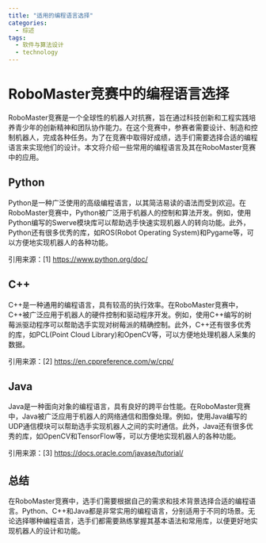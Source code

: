 ```yaml
---  
title: "适用的编程语言选择"  
categories:  
  - 综述  
tags: 
  - 软件与算法设计 
  - technology  
---  
```


# RoboMaster竞赛中的编程语言选择

RoboMaster竞赛是一个全球性的机器人对抗赛，旨在通过科技创新和工程实践培养青少年的创新精神和团队协作能力。在这个竞赛中，参赛者需要设计、制造和控制机器人，完成各种任务。为了在竞赛中取得好成绩，选手们需要选择合适的编程语言来实现他们的设计。本文将介绍一些常用的编程语言及其在RoboMaster竞赛中的应用。

## Python

Python是一种广泛使用的高级编程语言，以其简洁易读的语法而受到欢迎。在RoboMaster竞赛中，Python被广泛用于机器人的控制和算法开发。例如，使用Python编写的Swerve模块库可以帮助选手快速实现机器人的转向功能。此外，Python还有很多优秀的库，如ROS(Robot Operating System)和Pygame等，可以方便地实现机器人的各种功能。

引用来源：[1] https://www.python.org/doc/

## C++

C++是一种通用的编程语言，具有较高的执行效率。在RoboMaster竞赛中，C++被广泛应用于机器人的硬件控制和驱动程序开发。例如，使用C++编写的树莓派驱动程序可以帮助选手实现对树莓派的精确控制。此外，C++还有很多优秀的库，如PCL(Point Cloud Library)和OpenCV等，可以方便地处理机器人采集的数据。

引用来源：[2] https://en.cppreference.com/w/cpp/

## Java

Java是一种面向对象的编程语言，具有良好的跨平台性能。在RoboMaster竞赛中，Java被广泛应用于机器人的网络通信和图像处理。例如，使用Java编写的UDP通信模块可以帮助选手实现机器人之间的实时通信。此外，Java还有很多优秀的库，如OpenCV和TensorFlow等，可以方便地实现机器人的各种功能。

引用来源：[3] https://docs.oracle.com/javase/tutorial/

## 总结

在RoboMaster竞赛中，选手们需要根据自己的需求和技术背景选择合适的编程语言。Python、C++和Java都是非常实用的编程语言，分别适用于不同的场景。无论选择哪种编程语言，选手们都需要熟练掌握其基本语法和常用库，以便更好地实现机器人的设计和功能。 
